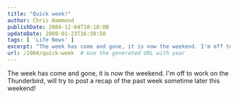 ```yaml
---
title: "Quick week!"
author: Chris Hammond
publishDate: 2004-12-04T10:10:00
updateDate: 2008-01-23T16:50:50
tags: [ 'Life News' ]
excerpt: "The week has come and gone, it is now the weekend. I'm off to work on the Thunderbird, will try to post a&nbsp;recap of the past week sometime later this..."
url: /2004/quick-week  # Use the generated URL with year
---
```

The week has come and gone, it is now the weekend. I'm off to work on the Thunderbird, will try to post a&nbsp;recap of the past week sometime later this weekend!
